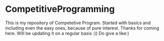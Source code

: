 # CompetitiveProgramming
This is my repository of Competetive Program. 
Started with basics and including even the easy ones, because of pure interest.
Thanks for coming here. Will be updating it on a regular basis :))
Do give a like:)
